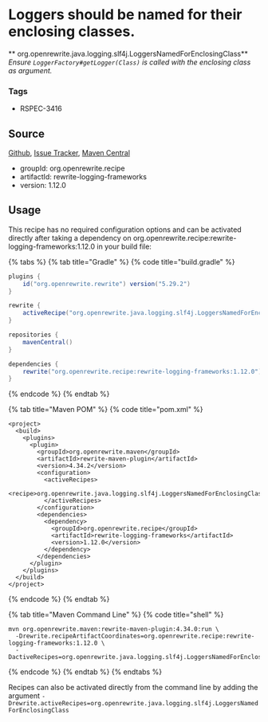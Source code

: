 # Loggers should be named for their enclosing classes.

** org.openrewrite.java.logging.slf4j.LoggersNamedForEnclosingClass**
_Ensure `LoggerFactory#getLogger(Class)` is called with the enclosing class as argument._

### Tags

* RSPEC-3416

## Source

[Github](https://github.com/openrewrite/rewrite-logging-frameworks), [Issue Tracker](https://github.com/openrewrite/rewrite-logging-frameworks/issues), [Maven Central](https://search.maven.org/artifact/org.openrewrite.recipe/rewrite-logging-frameworks/1.12.0/jar)

* groupId: org.openrewrite.recipe
* artifactId: rewrite-logging-frameworks
* version: 1.12.0


## Usage

This recipe has no required configuration options and can be activated directly after taking a dependency on org.openrewrite.recipe:rewrite-logging-frameworks:1.12.0 in your build file:

{% tabs %}
{% tab title="Gradle" %}
{% code title="build.gradle" %}
```groovy
plugins {
    id("org.openrewrite.rewrite") version("5.29.2")
}

rewrite {
    activeRecipe("org.openrewrite.java.logging.slf4j.LoggersNamedForEnclosingClass")
}

repositories {
    mavenCentral()
}

dependencies {
    rewrite("org.openrewrite.recipe:rewrite-logging-frameworks:1.12.0")
}
```
{% endcode %}
{% endtab %}

{% tab title="Maven POM" %}
{% code title="pom.xml" %}
```markup
<project>
  <build>
    <plugins>
      <plugin>
        <groupId>org.openrewrite.maven</groupId>
        <artifactId>rewrite-maven-plugin</artifactId>
        <version>4.34.2</version>
        <configuration>
          <activeRecipes>
            <recipe>org.openrewrite.java.logging.slf4j.LoggersNamedForEnclosingClass</recipe>
          </activeRecipes>
        </configuration>
        <dependencies>
          <dependency>
            <groupId>org.openrewrite.recipe</groupId>
            <artifactId>rewrite-logging-frameworks</artifactId>
            <version>1.12.0</version>
          </dependency>
        </dependencies>
      </plugin>
    </plugins>
  </build>
</project>
```
{% endcode %}
{% endtab %}

{% tab title="Maven Command Line" %}
{% code title="shell" %}
```shell
mvn org.openrewrite.maven:rewrite-maven-plugin:4.34.0:run \
  -Drewrite.recipeArtifactCoordinates=org.openrewrite.recipe:rewrite-logging-frameworks:1.12.0 \
  -DactiveRecipes=org.openrewrite.java.logging.slf4j.LoggersNamedForEnclosingClass
```
{% endcode %}
{% endtab %}
{% endtabs %}

Recipes can also be activated directly from the command line by adding the argument `-Drewrite.activeRecipes=org.openrewrite.java.logging.slf4j.LoggersNamedForEnclosingClass`
